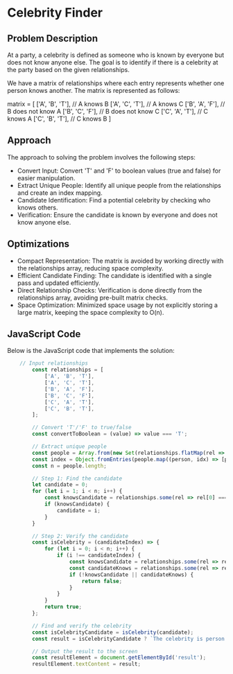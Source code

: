 # Celebrity Finder

## Problem Description

At a party, a celebrity is defined as someone who is known by everyone but does not know anyone else. The goal is to identify if there is a celebrity at the party based on the given relationships.

We have a matrix of relationships where each entry represents whether one person knows another. The matrix is represented as follows:

matrix = [
        ['A', 'B', 'T'],  // A knows B
        ['A', 'C', 'T'],  // A knows C
        ['B', 'A', 'F'],  // B does not know A
        ['B', 'C', 'F'],  // B does not know C
        ['C', 'A', 'T'],  // C knows A
        ['C', 'B', 'T'],  // C knows B
    ]

## Approach

The approach to solving the problem involves the following steps:

- Convert Input: Convert 'T' and 'F' to boolean values (true and false) for easier manipulation.
- Extract Unique People: Identify all unique people from the relationships and create an index mapping.
- Candidate Identification: Find a potential celebrity by checking who knows others.
- Verification: Ensure the candidate is known by everyone and does not know anyone else.

## Optimizations

- Compact Representation: The matrix is avoided by working directly with the relationships array, reducing space complexity.
- Efficient Candidate Finding: The candidate is identified with a single pass and updated efficiently.
- Direct Relationship Checks: Verification is done directly from the relationships array, avoiding pre-built matrix checks.
- Space Optimization: Minimized space usage by not explicitly storing a large matrix, keeping the space complexity to O(n).

## JavaScript Code

Below is the JavaScript code that implements the solution:

```js    
    // Input relationships
        const relationships = [
            ['A', 'B', 'T'],
            ['A', 'C', 'T'],
            ['B', 'A', 'F'],
            ['B', 'C', 'F'],
            ['C', 'A', 'T'],
            ['C', 'B', 'T'],
        ];

        // Convert 'T'/'F' to true/false
        const convertToBoolean = (value) => value === 'T';

        // Extract unique people
        const people = Array.from(new Set(relationships.flatMap(rel => [rel[0], rel[1]])));
        const index = Object.fromEntries(people.map((person, idx) => [person, idx]));
        const n = people.length;

        // Step 1: Find the candidate
        let candidate = 0;
        for (let i = 1; i < n; i++) {
            const knowsCandidate = relationships.some(rel => rel[0] === people[candidate] && rel[1] === people[i] && convertToBoolean(rel[2]));
            if (knowsCandidate) {
                candidate = i;
            }
        }

        // Step 2: Verify the candidate
        const isCelebrity = (candidateIndex) => {
            for (let i = 0; i < n; i++) {
                if (i !== candidateIndex) {
                    const knowsCandidate = relationships.some(rel => rel[0] === people[i] && rel[1] === people[candidateIndex] && convertToBoolean(rel[2]));
                    const candidateKnows = relationships.some(rel => rel[0] === people[candidateIndex] && rel[1] === people[i] && convertToBoolean(rel[2]));
                    if (!knowsCandidate || candidateKnows) {
                        return false;
                    }
                }
            }
            return true;
        };

        // Find and verify the celebrity
        const isCelebrityCandidate = isCelebrity(candidate);
        const result = isCelebrityCandidate ? `The celebrity is person ${people[candidate]}` : 'There is no celebrity at the party.';

        // Output the result to the screen
        const resultElement = document.getElementById('result');
        resultElement.textContent = result;
```    
